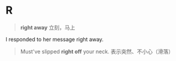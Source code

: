 # R

> **right away** 立刻，马上

I responded to her message right away.

> Must've slipped **right off** your neck. 表示突然、不小心（滑落）